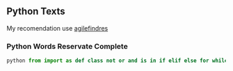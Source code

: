 ## Python Texts
 
 My recomendation use [agilefindres](https://agilefingers.com/custom-texts)

### Python Words Reservate Complete
```python
python from import as def class not or and is in if elif else for while try except finally break continue pass return raise async await False None True del global nonlocal with yield lambda
```  
